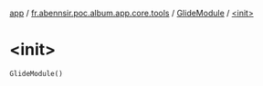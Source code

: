 [app](../../index.md) / [fr.abennsir.poc.album.app.core.tools](../index.md) / [GlideModule](index.md) / [&lt;init&gt;](./-init-.md)

# &lt;init&gt;

`GlideModule()`